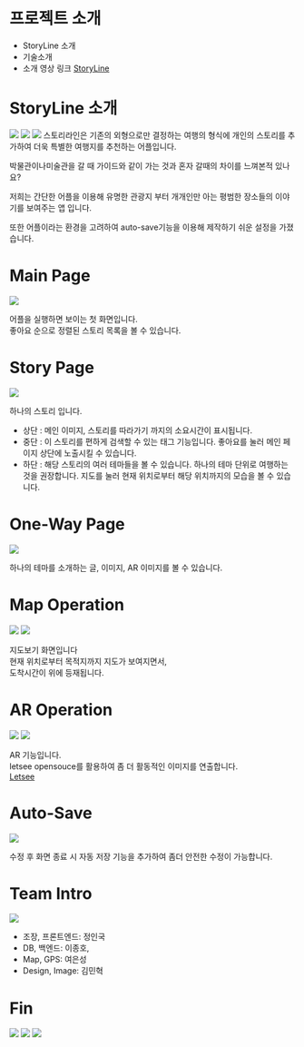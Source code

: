 # 프로젝트 소개   
* StoryLine 소개   
* 기술소개   
* 소개 영상 링크 
[StoryLine](https://drive.google.com/file/d/1-HcdsgJn_ep6v_gKMsxLIdRnlKCgqBAz/view?usp=sharing, "소개 link")
   
# StoryLine 소개   
<img src="/readmeImageFile/intro3.png">    
<img src="/readmeImageFile/intro.png">    
<img src="/readmeImageFile/intro2.png">    
스토리라인은 기존의 외형으로만 결정하는 여행의 형식에 개인의 스토리를 추가하여 더욱 특별한 여행지를 추천하는 어플입니다.   

박물관이나미술관을 갈 때 가이드와 같이 가는 것과 혼자 갈때의 차이를 느껴본적 있나요?      

저희는 간단한 어플을 이용해 유명한 관광지 부터 개개인만 아는 평범한 장소들의 이야기를 보여주는 앱 입니다.   

또한 어플이라는 환경을 고려하여 auto-save기능을 이용해 제작하기 쉬운 설정을 가졌습니다.   
   

# Main Page   
<img src="/readmeImageFile/mainPage.png">     

어플을 실행하면 보이는 첫 화면입니다.   
좋아요 순으로 정렬된 스토리 목록을 볼 수 있습니다.   


# Story Page   
<img src="/readmeImageFile/middlePage.png">    
   
하나의 스토리 입니다.    
- 상단 : 메인 이미지, 스토리를 따라가기 까지의 소요시간이 표시됩니다.    
- 중단 : 이 스토리를 편하게 검색할 수 있는 태그 기능입니다. 좋아요를 눌러 메인 페이지 상단에 노출시킬 수 있습니다.     
- 하단 : 해당 스토리의  여러 테마들을 볼 수 있습니다. 하나의 테마 단위로 여행하는 것을 권장합니다. 지도를 눌러 현재 위치로부터 해당 위치까지의 모습을 볼 수 있습니다.    

   
# One-Way Page   
<img src="/readmeImageFile/lastPage.png">    

하나의 테마를 소개하는 글, 이미지, AR 이미지를 볼 수 있습니다.    
   
   
# Map Operation   
<img src="/readmeImageFile/mapPage.png">    
<img src="/readmeImageFile/mapPage2.png">    

지도보기 화면입니다   
현재 위치로부터 목적지까지 지도가 보여지면서,   
도착시간이 위에 등재됩니다.



# AR Operation   
<img src="/readmeImageFile/ARPage.png">    
<img src="/readmeImageFile/ARPage2.png">    

AR 기능입니다.    
letsee opensouce를 활용하여 좀 더 활동적인 이미지를 연출합니다.    
[Letsee](https://www.letsee.io/ko/, "letsee link")

# Auto-Save    
<img src="/readmeImageFile/autoSavePage.png">    

수정 후 화면 종료 시 자동 저장 기능을 추가하여 좀더 안전한 수정이 가능합니다.


# Team Intro
<img src="/readmeImageFile/teamIntroPage.png">    

- 조장, 프론트엔드: 정인국    
- DB, 백엔드: 이종호,
- Map, GPS: 여은성
- Design, Image: 김민혁


# Fin
<img src="/readmeImageFile/meeting.png">    
<img src="/readmeImageFile/meeting2.png">    
<img src="/readmeImageFile/meeting3.png">    
